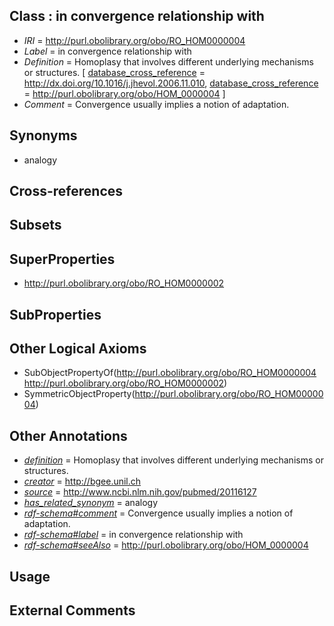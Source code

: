 
## Class : in convergence relationship with

 * *IRI* = http://purl.obolibrary.org/obo/RO_HOM0000004
 * *Label* = in convergence relationship with
 * *Definition* = Homoplasy that involves different underlying mechanisms or structures. [ [database_cross_reference](../../ef/oboInOwl#hasDbXref.md) = http://dx.doi.org/10.1016/j.jhevol.2006.11.010, [database_cross_reference](../../ef/oboInOwl#hasDbXref.md) = http://purl.obolibrary.org/obo/HOM_0000004 ]
 * *Comment* = Convergence usually implies a notion of adaptation.

## Synonyms

 * analogy

## Cross-references


## Subsets


## SuperProperties

 * <http://purl.obolibrary.org/obo/RO_HOM0000002>

## SubProperties


## Other Logical Axioms

 * SubObjectPropertyOf(<http://purl.obolibrary.org/obo/RO_HOM0000004> <http://purl.obolibrary.org/obo/RO_HOM0000002>)
 * SymmetricObjectProperty(<http://purl.obolibrary.org/obo/RO_HOM0000004>)

## Other Annotations

 * *[definition](../../IAO/15/IAO_0000115.md)* = Homoplasy that involves different underlying mechanisms or structures.
 * *[creator](../../or/creator.md)* = http://bgee.unil.ch
 * *[source](../../ce/source.md)* = http://www.ncbi.nlm.nih.gov/pubmed/20116127
 * *[has_related_synonym](../../ym/oboInOwl#hasRelatedSynonym.md)* = analogy
 * *[rdf-schema#comment](../../nt/rdf-schema#comment.md)* = Convergence usually implies a notion of adaptation.
 * *[rdf-schema#label](../../el/rdf-schema#label.md)* = in convergence relationship with
 * *[rdf-schema#seeAlso](../../so/rdf-schema#seeAlso.md)* = http://purl.obolibrary.org/obo/HOM_0000004

## Usage


## External Comments


